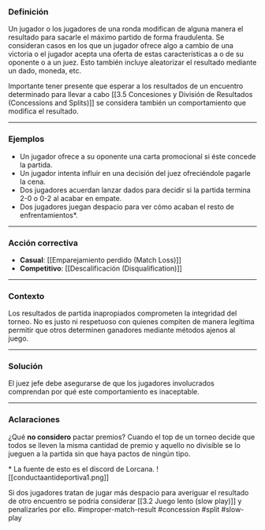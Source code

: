 ### Definición
Un jugador o los jugadores de una ronda modifican de alguna manera el resultado para sacarle el máximo partido de forma fraudulenta. Se consideran casos en los que un jugador ofrece algo a cambio de una victoria o el jugador acepta una oferta de estas características a o de su oponente o a un juez. Esto también incluye aleatorizar el resultado mediante un dado, moneda, etc.

Importante tener presente que esperar a los resultados de un encuentro determinado para  llevar a cabo [[3.5 Concesiones y División de Resultados (Concessions and Splits)]] se considera también un comportamiento que modifica el resultado.

---
### Ejemplos
- Un jugador ofrece a su oponente una carta promocional si éste concede la partida. 
- Un jugador intenta influir en una decisión del juez ofreciéndole pagarle la cena. 
- Dos jugadores acuerdan lanzar dados para decidir si la partida termina 2-0 o 0-2 al acabar en empate.
- Dos jugadores juegan despacio para ver cómo acaban el resto de enfrentamientos*.

---
### Acción correctiva

- **Casual**: [[Emparejamiento perdido (Match Loss)]]
- **Competitivo**: [[Descalificación (Disqualification)]]

---
### Contexto
Los resultados de partida inapropiados comprometen la integridad del torneo. No es justo ni respetuoso con quienes compiten de manera legítima permitir que otros determinen ganadores mediante métodos ajenos al juego. 

---
### Solución
El juez jefe debe asegurarse de que los jugadores involucrados comprendan por qué este comportamiento es inaceptable. 

---
### Aclaraciones
¿Qué **no considero** pactar premios? Cuando el top de un torneo decide que todos se lleven la misma cantidad de premio y aquello no divisible se lo jueguen a la partida sin que haya pactos de ningún tipo.


\* La fuente de esto es el discord de Lorcana.
![[conductaantideportiva1.png]]

Si dos jugadores tratan de jugar más despacio para averiguar el resultado de otro encuentro se podría considerar [[3.2 Juego lento (slow play)]] y penalizarles por ello.
#improper-match-result #concession #split #slow-play